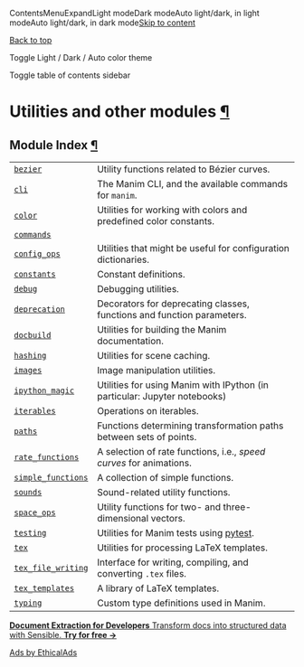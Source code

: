 ContentsMenuExpandLight modeDark modeAuto light/dark, in light modeAuto light/dark, in dark mode[Skip to content](https://docs.manim.community/en/stable/reference_index/utilities_misc.html#furo-main-content)

[Back to top](https://docs.manim.community/en/stable/reference_index/utilities_misc.html#)

Toggle Light / Dark / Auto color theme

Toggle table of contents sidebar

# Utilities and other modules [¶](https://docs.manim.community/en/stable/reference_index/utilities_misc.html\#utilities-and-other-modules "Link to this heading")

## Module Index [¶](https://docs.manim.community/en/stable/reference_index/utilities_misc.html\#module-index "Link to this heading")

|     |     |
| --- | --- |
| [`bezier`](https://docs.manim.community/en/stable/reference/manim.utils.bezier.html#module-manim.utils.bezier "manim.utils.bezier") | Utility functions related to Bézier curves. |
| [`cli`](https://docs.manim.community/en/stable/reference/manim.cli.html#module-manim.cli "manim.cli") | The Manim CLI, and the available commands for `manim`. |
| [`color`](https://docs.manim.community/en/stable/reference/manim.utils.color.html#module-manim.utils.color "manim.utils.color") | Utilities for working with colors and predefined color constants. |
| [`commands`](https://docs.manim.community/en/stable/reference/manim.utils.commands.html#module-manim.utils.commands "manim.utils.commands") |  |
| [`config_ops`](https://docs.manim.community/en/stable/reference/manim.utils.config_ops.html#module-manim.utils.config_ops "manim.utils.config_ops") | Utilities that might be useful for configuration dictionaries. |
| [`constants`](https://docs.manim.community/en/stable/reference/manim.constants.html#module-manim.constants "manim.constants") | Constant definitions. |
| [`debug`](https://docs.manim.community/en/stable/reference/manim.utils.debug.html#module-manim.utils.debug "manim.utils.debug") | Debugging utilities. |
| [`deprecation`](https://docs.manim.community/en/stable/reference/manim.utils.deprecation.html#module-manim.utils.deprecation "manim.utils.deprecation") | Decorators for deprecating classes, functions and function parameters. |
| [`docbuild`](https://docs.manim.community/en/stable/reference/manim.utils.docbuild.html#module-manim.utils.docbuild "manim.utils.docbuild") | Utilities for building the Manim documentation. |
| [`hashing`](https://docs.manim.community/en/stable/reference/manim.utils.hashing.html#module-manim.utils.hashing "manim.utils.hashing") | Utilities for scene caching. |
| [`images`](https://docs.manim.community/en/stable/reference/manim.utils.images.html#module-manim.utils.images "manim.utils.images") | Image manipulation utilities. |
| [`ipython_magic`](https://docs.manim.community/en/stable/reference/manim.utils.ipython_magic.html#module-manim.utils.ipython_magic "manim.utils.ipython_magic") | Utilities for using Manim with IPython (in particular: Jupyter notebooks) |
| [`iterables`](https://docs.manim.community/en/stable/reference/manim.utils.iterables.html#module-manim.utils.iterables "manim.utils.iterables") | Operations on iterables. |
| [`paths`](https://docs.manim.community/en/stable/reference/manim.utils.paths.html#module-manim.utils.paths "manim.utils.paths") | Functions determining transformation paths between sets of points. |
| [`rate_functions`](https://docs.manim.community/en/stable/reference/manim.utils.rate_functions.html#module-manim.utils.rate_functions "manim.utils.rate_functions") | A selection of rate functions, i.e., _speed curves_ for animations. |
| [`simple_functions`](https://docs.manim.community/en/stable/reference/manim.utils.simple_functions.html#module-manim.utils.simple_functions "manim.utils.simple_functions") | A collection of simple functions. |
| [`sounds`](https://docs.manim.community/en/stable/reference/manim.utils.sounds.html#module-manim.utils.sounds "manim.utils.sounds") | Sound-related utility functions. |
| [`space_ops`](https://docs.manim.community/en/stable/reference/manim.utils.space_ops.html#module-manim.utils.space_ops "manim.utils.space_ops") | Utility functions for two- and three-dimensional vectors. |
| [`testing`](https://docs.manim.community/en/stable/reference/manim.utils.testing.html#module-manim.utils.testing "manim.utils.testing") | Utilities for Manim tests using [pytest](https://pytest.org/). |
| [`tex`](https://docs.manim.community/en/stable/reference/manim.utils.tex.html#module-manim.utils.tex "manim.utils.tex") | Utilities for processing LaTeX templates. |
| [`tex_file_writing`](https://docs.manim.community/en/stable/reference/manim.utils.tex_file_writing.html#module-manim.utils.tex_file_writing "manim.utils.tex_file_writing") | Interface for writing, compiling, and converting `.tex` files. |
| [`tex_templates`](https://docs.manim.community/en/stable/reference/manim.utils.tex_templates.html#module-manim.utils.tex_templates "manim.utils.tex_templates") | A library of LaTeX templates. |
| [`typing`](https://docs.manim.community/en/stable/reference/manim.typing.html#module-manim.typing "manim.typing") | Custom type definitions used in Manim. |

[**Document Extraction for Developers** Transform docs into structured data with Sensible. **Try for free →**](https://server.ethicalads.io/proxy/click/8517/019600e5-6511-7c21-83d3-30e85b949044/)

[Ads by EthicalAds](https://www.ethicalads.io/advertisers/topics/data-science/?ref=ea-text)